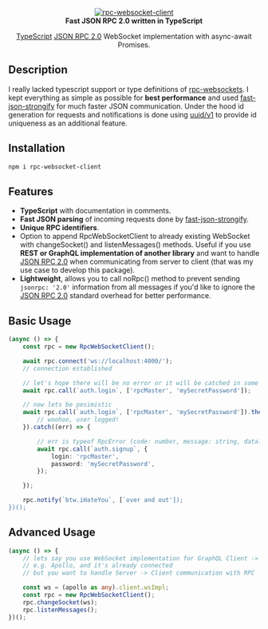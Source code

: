 <p align="center">
    <a href="https://github.com/radarsu/radarsu/" target="blank"><img src="https://github.com/radarsu/rpc-websocket-client/blob/master/assets/rpc-websocket-client-logo.png" alt="rpc-websocket-client" /></a><br/>
    <strong>Fast JSON RPC 2.0 written in TypeScript</strong>
</p>

<p align="center">
<a href="https://github.com/Microsoft/TypeScript" target="blank">TypeScript</a> <a href="https://www.jsonrpc.org/specification" target="_blank" alt="JSON RPC 2.0">JSON RPC 2.0</a> WebSocket implementation with async-await Promises.<br/>
</p>

## Description

I really lacked typescript support or type definitions of <a href="https://github.com/radarsu/rpc-websocket-client" target="_blank" alt="rpc-websockets">rpc-websockets</a>. I kept everything as simple as possible for <strong>best performance</strong> and used <a href="https://github.com/fastify/fast-json-stringify" target="_blank" alt="fast-json-strongify">fast-json-strongify</a> for much faster JSON communication. Under the hood id generation for requests and notifications is done using <a href="https://github.com/kelektiv/node-uuid" target="_blank" alt="uuid">uuid/v1</a> to provide id uniqueness as an additional feature.

## Installation

```sh
npm i rpc-websocket-client
```

## Features

- <strong>TypeScript</strong> with documentation in comments.
- <strong>Fast JSON parsing</strong> of incoming requests done by <a href="https://github.com/fastify/fast-json-stringify" target="_blank" alt="fast-json-strongify">fast-json-strongify</a>.
- <strong>Unique RPC identifiers</strong>.
- Option to append RpcWebSocketClient to already existing WebSocket with changeSocket() and listenMessages() methods. Useful if you use <strong>REST or GraphQL implementation of another library</strong> and want to handle <a href="https://www.jsonrpc.org/specification" target="_blank" alt="JSON RPC 2.0">JSON RPC 2.0</a> when communicating from server to client (that was my use case to develop this package).
- <strong>Lightweight</strong>, allows you to call noRpc() method to prevent sending `jsonrpc: '2.0'` information from all messages if you'd like to ignore the <a href="https://www.jsonrpc.org/specification" target="_blank" alt="JSON RPC 2.0">JSON RPC 2.0</a> standard overhead for better performance.

## Basic Usage

```ts
(async () => {
    const rpc = new RpcWebSocketClient();

    await rpc.connect('ws://localhost:4000/');
    // connection established

    // let's hope there will be no error or it will be catched in some wrapper
    await rpc.call(`auth.login`, ['rpcMaster', 'mySecretPassword']);

    // now lets be pesimistic
    await rpc.call(`auth.login`, ['rpcMaster', 'mySecretPassword']).then(() => {
        // woohoo, user logged!
    }).catch((err) => {

        // err is typeof RpcError (code: number, message: string, data?: any)
        await rpc.call(`auth.signup`, {
            login: 'rpcMaster',
            password: 'mySecretPassword',
        });

    });

    rpc.notify(`btw.iHateYou`, [`over and out']);
})();
```

## Advanced Usage
```ts
(async () => {
    // lets say you use WebSocket implementation for GraphQL Client -> Server communication
    // e.g. Apollo, and it's already connected
    // but you want to handle Server -> Client communication with RPC

    const ws = (apollo as any).client.wsImpl;
    const rpc = new RpcWebSocketClient();
    rpc.changeSocket(ws);
    rpc.listenMessages();
})();
```

